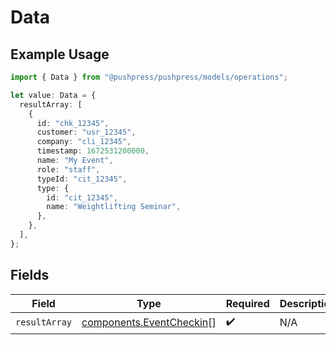 # Data

## Example Usage

```typescript
import { Data } from "@pushpress/pushpress/models/operations";

let value: Data = {
  resultArray: [
    {
      id: "chk_12345",
      customer: "usr_12345",
      company: "cli_12345",
      timestamp: 1672531200000,
      name: "My Event",
      role: "staff",
      typeId: "cit_12345",
      type: {
        id: "cit_12345",
        name: "Weightlifting Seminar",
      },
    },
  ],
};
```

## Fields

| Field                                                                | Type                                                                 | Required                                                             | Description                                                          |
| -------------------------------------------------------------------- | -------------------------------------------------------------------- | -------------------------------------------------------------------- | -------------------------------------------------------------------- |
| `resultArray`                                                        | [components.EventCheckin](../../models/components/eventcheckin.md)[] | :heavy_check_mark:                                                   | N/A                                                                  |